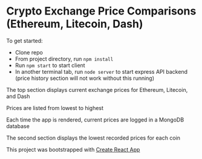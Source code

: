 # Crypto Exchange Price Comparisons (Ethereum, Litecoin, Dash)

To get started:
* Clone repo
* From project directory, run `npm install`
* Run `npm start` to start client
* In another terminal tab, run `node server` to start express API backend (price history section will not work without this running)

The top section displays current exchange prices for Ethereum, Litecoin, and Dash

Prices are listed from lowest to highest

Each time the app is rendered, current prices are logged in a MongoDB database

The second section displays the lowest recorded prices for each coin

This project was bootstrapped with [Create React App](https://github.com/facebookincubator/create-react-app)

